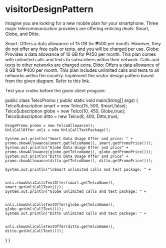 # visitorDesignPattern

Imagine you are looking for a new mobile plan for your smartphone. Three major telecommunication providers are offering enticing deals: Smart, Globe, and Ditto.

Smart: Offers a data allowance of 15 GB for ₱500 per month. However, they do not offer any free calls or texts, and you will be charged per use.
Globe: Provides a data allowance of 10 GB for ₱450 per month. This plan comes with unlimited calls and texts to subscribers within their network. Calls and texts to other networks are charged extra.
Ditto: Offers a data allowance of 8 GB for ₱400 per month. This plan includes unlimited calls and texts to all networks within the country.
Implement the visitor design pattern based from the given diagram. Refer to this link.  

Test your codes before the given client program:

public class TelcoPromo {
  public static void main(String[] args) {
    TelcoSubscription smart = new Telco(15, 500, Smart,false);
    TelcoSubscription globe = new Telco(10, 450, Globe,true);
    TelcoSubscription ditto = new Telco(8, 400, Ditto,true);

    UsagePromo promo = new TelcoAllowance();
    UnliCallOffer unli = new UnliCallTextPackage();    

    System.out.println("Smart Data Usage Offer and price: " + promo.showAllowance(smart.getTelcoName(), smart.getPromoPrice()));
    System.out.println("Globe Data Usage Offer and price" + promo.showAllowance(globe.getTelcoName(), globe.getPromoPrice()));
    System.out.println("Ditto Data Usage Offer and price" + promo.showAllowance(ditto.getTelcoName(), ditto.getPromoPrice()));

    System.out.println("\nSmart unlimited calls and text package: " +

                                  unli.showUnliCallsTextOffer(smart.getTelcoName(), smart.getUnliCallText()));
    System.out.println("Globe unlimited calls and text package: " +

                                  unli.showUnliCallsTextOffer(globe.getTelcoName(), globe.getUnliCallText()));
    System.out.println("Ditto unlimited calls and text package: " +

                                   unli.showUnliCallsTextOffer(ditto.getTelcoName(), ditto.getUnliCallText()));
  }
}
